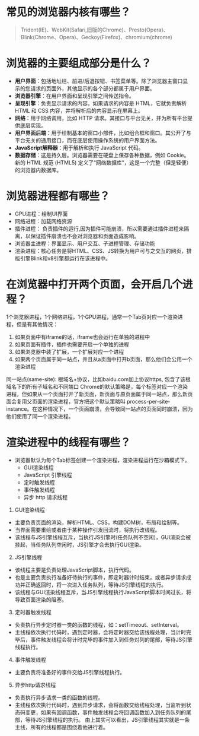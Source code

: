 # 常见的浏览器内核有哪些？
> Trident(IE)、WebKit(Safari,旧版的Chrome)、Presto(Opera)、Blink(Chrome、Opera)、Geckoy(Firefox)、chromium(chrome)

# 浏览器的主要组成部分是什么？
- __用户界面__：包括地址栏、前进/后退按钮、书签菜单等。除了浏览器主窗口显示的您请求的页面外，其他显示的各个部分都属于用户界面。
- __浏览器引擎__：在用户界面和呈现引擎之间传送指令。
- __呈现引擎__：负责显示请求的内容。如果请求的内容是 HTML，它就负责解析 HTML 和 CSS 内容，并将解析后的内容显示在屏幕上。
- __网络__：用于网络调用，比如 HTTP 请求。其接口与平台无关，并为所有平台提供底层实现。
- __用户界面后端__：用于绘制基本的窗口小部件，比如组合框和窗口。其公开了与平台无关的通用接口，而在底层使用操作系统的用户界面方法。
- __JavaScript解释器__：用于解析和执行 JavaScript 代码。
- __数据存储__：这是持久层。浏览器需要在硬盘上保存各种数据，例如 Cookie。新的 HTML 规范 (HTML5) 定义了“网络数据库”，这是一个完整（但是轻便）的浏览器内数据库。

# 浏览器进程都有哪些？
- GPU进程：绘制UI界面
- 网络进程：加载网络资源
- 插件进程： 负责插件的运行,因为插件可能崩溃，所以需要通过插件进程来隔离，以保证插件崩溃也不会对浏览器和页面造成影响。
- 浏览器主进程：界面显示、用户交互、子进程管理、存储功能 
- 渲染进程：核心任务是将HTML、CSS、JS转换为用户可与之交互的网页，排版引擎Blink和v8引擎都运行在该进程中。

# 在浏览器中打开两个页面，会开启几个进程？
1个浏览器进程，1个网络进程，1个GPU进程，通常一个Tab页对应一个渲染进程，但是有其他情况：
1. 如果页面中有iframe的话，iframe也会运行在单独的进程中
2. 如果页面有插件，插件也需要开启一个单独的进程
3. 如果浏览器中装了扩展，一个扩展对应一个进程
4. 如果两个页面属于同一站点，并且从a页面中打开b页面，那么他们会公用一个渲染进程

同一站点(same-site): 根域名+协议，比如baidu.com加上协议https, 包含了该根域名下的所有子域名和不同端口
Chrome的默认策略是，每个标签对应一个渲染进程，但如果从一个页面打开了新页面，新页面与原页面属于同一站点，那么新页面会复用父页面的渲染进程，官方把这个默认策略叫 process-per-site-instance。在这种情况下，一个页面崩溃，会导致同一站点的页面同时崩溃，因为他们使用了同一个渲染进程。

# 渲染进程中的线程有哪些？
- 浏览器默认为每个Tab标签创建一个渲染进程，渲染进程运行在沙箱模式下。
    - GUI渲染线程
    - JavaScript 引擎线程
    - 定时触发线程
    - 事件触发线程
    - 异步 http 请求线程

1. GUI渲染线程
- 主要负责页面的渲染，解析HTML、CSS，构建DOM树，布局和绘制等。
- 当界面需要重绘或者由于某种操作引发回流时，将执行改线程。
- 该线程与JS引擎线程互斥，当执行JS引擎时(任务队列不空闲)，GUI渲染会被挂起，当任务队列空闲时，JS引擎才会去执行GUI渲染。

2. JS引擎线程
- 该线程主要是负责处理JavaScript脚本，执行代码。
- 也是主要负责执行准备好待执行的事件，即定时器计时结束，或者异步请求成功并正确返回时，将一次进入任务队列，等待JS引擎线程的执行。
- 该线程与GUI渲染线程互斥，当JS引擎线程执行JavaScript脚本时间过长，将导致页面渲染的阻塞。

3. 定时器触发线程
- 负责执行异步定时器一类的函数的线程，如：setTimeout、setInterval。
- 主线程依次执行代码时，遇到定时器，会将定时器交给该线程处理，当计时完毕后，事件触发线程会将计时完毕的事件加入到任务对列的尾部，等待JS引擎线程执行。

4. 事件触发线程
- 主要负责将准备好的事件交给JS引擎线程执行。

5. 异步http请求线程
- 负责执行异步请求一类的函数的线程。
- 主线程依次执行代码时，遇到异步请求，会将函数交给线程处理，当监听到状态码变更，如果有回调函数，事件触发线程会将回调函数加入到任务队列的尾部，等待JS引擎线程的执行。
由上其实可以看出，JS引擎线程其实就是一条主线，所有的线程都是围绕着他进行着。